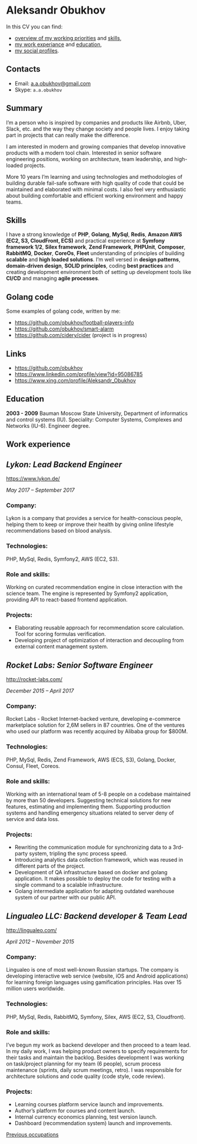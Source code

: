Aleksandr Obukhov
=================
In this CV you can find:
- [overview of my working priorities](#summary) and [skills](#skills),
- [my work experiance](#work-experience) and [education](#education),
- [my social profiles](#links).

## Contacts
- Email: [a.a.obukhov@gmail.com](mailto:a.a.obukhov@gmail.com)
- Skype: `a.a.obukhov`

## Summary
I’m a person who is inspired by companies and products like  Airbnb, Uber, Slack, etc. and the way they change society and people lives. I enjoy taking part in projects that can really make the difference.

I am interested in modern and growing companies that develop innovative products with a modern tool chain. Interested in senior software engineering positions, working on architecture, team leadership, and high-loaded projects.

More 10 years I’m learning and using technologies and methodologies of building durable fail-safe software with high quality of code that could be maintained and elaborated with minimal costs. I also feel very enthusiastic about building comfortable and efficient working environment and happy teams.

## Skills
I have a strong knowledge of **PHP**, **Golang**, **MySql**, **Redis**, **Amazon AWS (EC2, S3, CloudFront, ECS)** and practical experience at  **Symfony framework 1/2**, **Silex framework**, **Zend Framework**, **PHPUnit**, **Composer**, **RabbitMQ**, **Docker**, **CoreOs**, **Fleet** understanding of principles of building **scalable** and **high loaded solutions**. I’m well versed in **design patterns**, **domain-driven design**, **SOLID principles**, coding **best practices** and creating development environment both of setting up development tools like **CI/CD** and managing **agile processes**.

## Golang code
Some examples of golang code, written by me:
- https://github.com/obukhov/football-players-info
- https://github.com/obukhov/smart-alarm
- https://github.com/cidery/cider (project is in progress)

## Links
- https://github.com/obukhov
- https://www.linkedin.com/profile/view?id=95086785
- https://www.xing.com/profile/Aleksandr_Obukhov

## Education
**2003 - 2009** Bauman Moscow State University, Department of informatics and control systems (IU). Speciality: Computer Systems, Complexes and Networks (IU-6). Engineer degree.

## Work experience
## *Lykon: Lead Backend Engineer*
https://www.lykon.de/

*May 2017 – September 2017*

### Company:
Lykon is a company that provides a service for health-conscious people, helping them to keep or improve their health by giving online lifestyle recommendations based on blood analysis.

### Technologies:
PHP, MySql, Redis, Symfony2, AWS (EC2, S3).

### Role and skills:
Working on curated recommendation engine in close interaction with the science team. The engine is represented by Symfony2 application, providing API to react-based frontend application.

### Projects:
 - Elaborating reusable approach for recommendation score calculation. Tool for scoring formulas verification.
 - Developing project of optimization of interaction and decoupling from external content management system.

## *Rocket Labs: Senior Software Engineer*
http://rocket-labs.com/

*December 2015 – April 2017*

### Company:
Rocket Labs - Rocket Internet-backed venture, developing e-commerce marketplace solution for 2,6M sellers in 87 countries. One of the ventures who used our platform was recently acquired by Alibaba group for $800M.

### Technologies:
PHP, MySql, Redis, Zend Framework, AWS (ECS, S3), Golang, Docker, Consul, Fleet, Coreos.

### Role and skills:
Working with an international team of 5-8 people on a codebase maintained by more than 50 developers.
Suggesting technical solutions for new features, estimating and implementing them.
Supporting production systems and handling emergency situations related to server deny of service and data loss.

### Projects:
 - Rewriting the communication module for synchronizing data to a 3rd-party system, tripling the sync process speed.
 - Introducing analytics data collection framework, which was reused in different parts of the project.
 - Development of QA infrastructure based on docker and golang application. It makes possible to deploy the code for testing with a single command to a scalable infrastructure.
 - Golang intermediate application for adapting outdated warehouse system of our partner with our public API.

## *Lingualeo LLC: Backend developer & Team Lead*
http://lingualeo.com/

*April 2012  – November 2015*

### Company:
Lingualeo is one of most well-known Russian startups. The company is developing interactive web service (website, iOS and Android applications) for learning foreign languages using gamification principles. Has over 15 million users worldwide.

### Technologies:
PHP, MySql, Redis, RabbitMQ, Symfony, Silex, AWS (EC2, S3, Cloudfront).

### Role and skills:
I’ve begun my work as backend developer and then proceed to a team lead.
In my daily work, I was helping product owners to specify requirements for their tasks and maintain the backlog.
Besides development I was working on task/project planning for my team (6 people), scrum process maintenance (sprints, daily scrum meetings, retro).
I was responsible for architecture solutions and code quality (code style, code review).

### Projects:
 - Learning courses platform service launch and improvements.
 - Author’s platform for courses and content launch.
 - Internal currency economics planning, test version launch.
 - Dashboard (recommendation system) launch and improvements.

[Previous occupations](details/CV-more.md)
